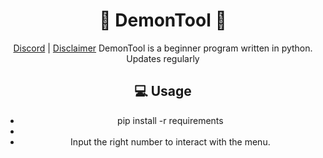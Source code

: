 <div align="center">
  
# 🌌 DemonTool 🌌 
<a href="https://discord.gg/GyYDqW6s">Discord</a> | <a href="https://github.com/astros3x/Astri#warning-disclaimer">Disclaimer</a> 
DemonTool is a beginner program written in python. Updates regularly

## 💻 Usage
* pip install -r requirements
* 
* Input the right number to interact with the menu.
